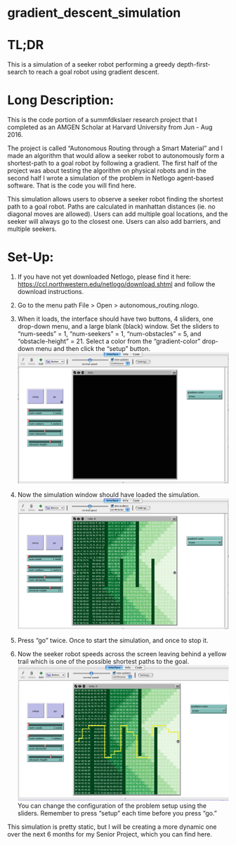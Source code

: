 # gradient_descent_simulation

# TL;DR
This is a simulation of a seeker robot performing a greedy depth-first-search to reach a goal robot using gradient descent.

# Long Description:
This is the code portion of a summfdkslaer research project that I completed as an AMGEN Scholar at Harvard University from Jun - Aug 2016.

The project is called “Autonomous Routing through a Smart Material” and I made an algorithm that would allow a seeker robot to autonomously form a shortest-path to a goal robot by following a gradient.  The first half of the project was about testing the algorithm on physical robots and in the second half I wrote a simulation of the problem in Netlogo agent-based software.  That is the code you will find here.


This simulation allows users to observe a seeker robot finding the shortest path to a goal robot.  Paths are calculated in manhattan distances (ie. no diagonal moves are allowed).  Users can add multiple goal locations, and the seeker will always go to the closest one.  Users can also add barriers, and multiple seekers.


# Set-Up:

1.  If you have not yet downloaded Netlogo, please find it here:  https://ccl.northwestern.edu/netlogo/download.shtml and follow the download instructions.

2.  Go to the menu path File > Open > autonomous_routing.nlogo.

3.  When it loads, the interface should have two buttons, 4 sliders, one drop-down menu, and a large blank (black) window.
Set the sliders to “num-seeds” = 1, “num-seekers” = 1, “num-obstacles” = 5, and “obstacle-height” = 21.  Select a color from the “gradient-color” drop-down menu and then click the “setup” button.
![alt tag](https://github.com/ma8642/gradient_descent_simulation/blob/master/pre_set_up.png)

4.  Now the simulation window should have loaded the simulation.
![alt tag](https://github.com/ma8642/gradient_descent_simulation/blob/master/fully_set_up.png)

5.  Press “go” twice.  Once to start the simulation, and once to stop it.

6.  Now the seeker robot speeds across the screen leaving behind a yellow trail which is one of the possible shortest paths to the goal.
![alt tag](https://github.com/ma8642/gradient_descent_simulation/blob/master/run_program.png)
You can change the configuration of the problem setup using the sliders.  Remember to press “setup” each time before you press “go.”


This simulation is pretty static, but I will be creating a more dynamic one over the next 6 months for my Senior Project, which you can find here.





